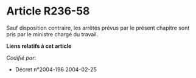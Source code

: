 # Article R236-58

Sauf disposition contraire, les arrêtés prévus par le présent chapitre sont pris par le ministre chargé du travail.

**Liens relatifs à cet article**

_Codifié par_:

  - Décret n°2004-196 2004-02-25
